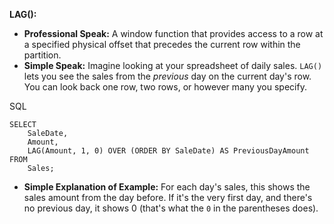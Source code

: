 **LAG():**

- **Professional Speak:** A window function that provides access to a row at a specified physical offset that precedes the current row within the partition.
- **Simple Speak:** Imagine looking at your spreadsheet of daily sales. `LAG()` lets you see the sales from the _previous_ day on the current day's row. You can look back one row, two rows, or however many you specify.

SQL

```
SELECT
    SaleDate,
    Amount,
    LAG(Amount, 1, 0) OVER (ORDER BY SaleDate) AS PreviousDayAmount
FROM
    Sales;
```

- **Simple Explanation of Example:** For each day's sales, this shows the sales amount from the day before. If it's the very first day, and there's no previous day, it shows 0 (that's what the `0` in the parentheses does).